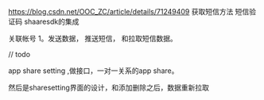 https://blog.csdn.net/OOC_ZC/article/details/71249409
获取短信方法
短信验证码 shaaresdk的集成


关联帐号
1。发送数据，
推送短信，
和拉取短信数据。



// todo

app share setting ,做接口，一对一关系的app share。

然后是sharesetting界面的设计，和添加删除之后，数据重新拉取